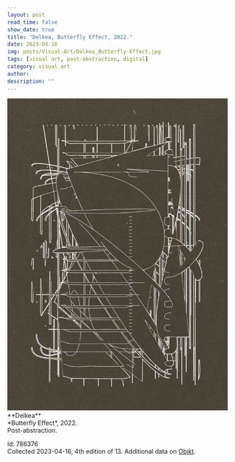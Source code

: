 ```yaml
---
layout: post
read_time: false
show_date: true
title: "Delkea, Butterfly Effect, 2022."
date: 2023-04-16
img: posts/Visual-Art/Delkea_Butterfly-Effect.jpg
tags: [visual art, post-abstraction, digital]
category: visual art
author: 
description: ""
---
```


<img src='./assets/img/posts/Visual-Art/Delkea_Butterfly-Effect.jpg'>

<br>
**Delkea**
<br>*Butterfly Effect*, 2022.
<br>Post-abstraction.


 <div class="page-separator"></div>

Id: 786376
<br>Collected 2023-04-16, 4th edition of 13. Additional data on [Objkt](https://objkt.com/tokens/hicetnunc/786376).

